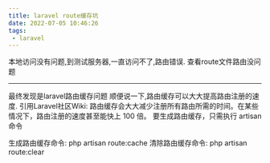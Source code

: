 ```yaml
---
title: laravel route缓存坑
date: 2022-07-05 10:46:26
tags:
 - laravel
---
```


本地访问没有问题,到测试服务器,一直访问不了,路由错误.
查看route文件路由没问题

---
最终发现是laravel路由缓存问题
顺便说一下,路由缓存可以大大提高路由注册的速度.
引用Laravel社区Wiki:
路由缓存会大大减少注册所有路由所需的时间。在某些情况下，路由注册的速度甚至能快上 100 倍。
要生成路由缓存，只需执行 artisan 命令

生成路由缓存命令:
php artisan route:cache
清除路由缓存命令:
php artisan route:clear